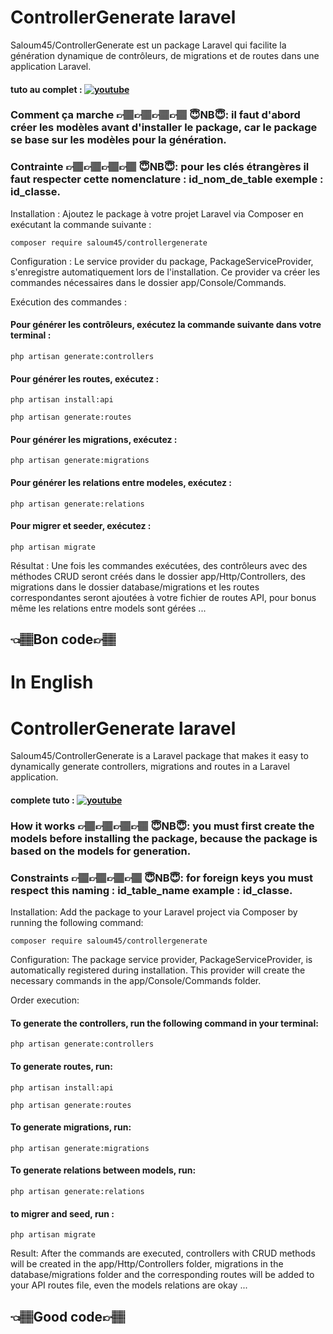 
# ControllerGenerate laravel

Saloum45/ControllerGenerate est un package Laravel qui facilite la génération dynamique de contrôleurs, de migrations et de routes dans une application Laravel.
#### tuto au complet : [![youtube](https://img.shields.io/badge/youtube-FF0000?style=for-the-badge&logo=youtube&logoColor=white)](https://www.youtube.com/watch?v=YJmBQQF3ODU)
### Comment ça marche 👉🏽👉🏽👉🏽👉🏽 😇NB😇: il faut d'abord créer les modèles avant d'installer le package, car le package se base sur les modèles pour la génération.

### Contrainte 👉🏽👉🏽👉🏽👉🏽 😇NB😇: pour les clés étrangères il faut respecter cette nomenclature : id_nom_de_table exemple : id_classe.
Installation : Ajoutez le package à votre projet Laravel via Composer en exécutant la commande suivante :
```http
composer require saloum45/controllergenerate
```
Configuration : Le service provider du package, PackageServiceProvider, s'enregistre automatiquement lors de l'installation. Ce provider va créer les commandes nécessaires dans le dossier app/Console/Commands.

Exécution des commandes :
#### Pour générer les contrôleurs, exécutez la commande suivante dans votre terminal :
```http
php artisan generate:controllers
```

#### Pour générer les routes, exécutez :

```http
php artisan install:api
```

```http
php artisan generate:routes
```

#### Pour générer les migrations, exécutez :
```http
php artisan generate:migrations
```

#### Pour générer les relations entre modeles, exécutez :
```http
php artisan generate:relations
```

#### Pour migrer et seeder, exécutez :
```http
php artisan migrate
```

Résultat : Une fois les commandes exécutées, des contrôleurs avec des méthodes CRUD seront créés dans le dossier app/Http/Controllers, des migrations dans le dossier database/migrations et les routes correspondantes seront ajoutées à votre fichier de routes API, pour bonus même les relations entre models sont gérées ...
##  👈🏽Bon code👉🏽
# In English
# ControllerGenerate laravel

Saloum45/ControllerGenerate is a Laravel package that makes it easy to dynamically generate controllers, migrations and routes in a Laravel application.
#### complete tuto : [![youtube](https://img.shields.io/badge/youtube-FF0000?style=for-the-badge&logo=youtube&logoColor=white)](https://www.youtube.com/watch?v=YJmBQQF3ODU)

### How it works 👉🏽👉🏽👉🏽👉🏽 😇NB😇: you must first create the models before installing the package, because the package is based on the models for generation.

### Constraints 👉🏽👉🏽👉🏽👉🏽 😇NB😇: for foreign keys you must respect this naming : id_table_name example : id_classe.
Installation: Add the package to your Laravel project via Composer by running the following command:
```http
composer require saloum45/controllergenerate
```
Configuration: The package service provider, PackageServiceProvider, is automatically registered during installation. This provider will create the necessary commands in the app/Console/Commands folder.

Order execution:
#### To generate the controllers, run the following command in your terminal:
```http
php artisan generate:controllers
```

#### To generate routes, run:

```http
php artisan install:api
```

```http
php artisan generate:routes
```

#### To generate migrations, run:
```http
php artisan generate:migrations
```

#### To generate relations between models, run:
```http
php artisan generate:relations
```

#### to migrer and seed, run :
```http
php artisan migrate 
```


Result: After the commands are executed, controllers with CRUD methods will be created in the app/Http/Controllers folder, migrations in the database/migrations folder and the corresponding routes will be added to your API routes file, even the models relations are okay ...
## 👈🏽Good code👉🏽